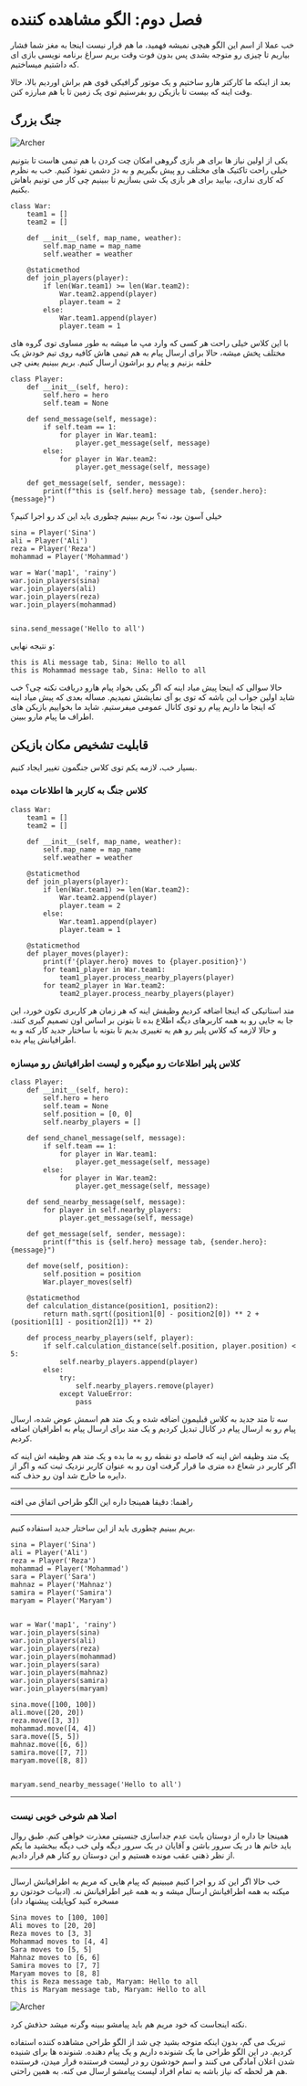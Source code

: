 
# فصل دوم: الگو مشاهده کننده

خب عملا از اسم این الگو هیچی نمیشه فهمید، ما هم قرار نیست اینجا به مغز شما فشار بیاریم تا چیزی رو متوجه بشدی پس بدون فوت وقت بریم سراغ برنامه نویسی بازی ای که داشتیم میساختیم.

بعد از اینکه ما کارکتر هارو ساختیم و یک موتور گرافیکی قوی هم براش اوردیم بالا، حالا وقت اینه که بیست تا بازیکن رو بفرستیم توی یک زمین تا با هم مبارزه کنن.

## جنگ بزرگ

![Archer](../images/observer-fight.jpg)

یکی از اولین نیاز ها برای هر بازی گروهی امکان چت کردن با هم تیمی هاست تا بتونیم خیلی راحت تاکتیک های مختلف رو پیش بگیریم و به دژ دشمن نفوذ کنیم. خب به نظرم که کاری نداری، بیایید برای هر بازی یک شی بسازیم تا ببینیم چی کار می تونیم باهاش بکنیم.

```angular2html
class War:
    team1 = []
    team2 = []

    def __init__(self, map_name, weather):
        self.map_name = map_name
        self.weather = weather

    @staticmethod
    def join_players(player):
        if len(War.team1) >= len(War.team2):
            War.team2.append(player)
            player.team = 2
        else:
            War.team1.append(player)
            player.team = 1
```

با این کلاس خیلی راحت هر کسی که وارد مپ ما میشه به طور مساوی توی گروه های مختلف پخش میشه، حالا برای ارسال پیام به هم تیمی هاش کافیه روی تیم خودش یک حلقه بزنیم و پیام رو براشون ارسال کنیم. بریم ببینیم یعنی چی

```angular2html
class Player:
    def __init__(self, hero):
        self.hero = hero
        self.team = None

    def send_message(self, message):
        if self.team == 1:
            for player in War.team1:
                player.get_message(self, message)
        else:
            for player in War.team2:
                player.get_message(self, message)

    def get_message(self, sender, message):
        print(f"this is {self.hero} message tab, {sender.hero}: {message}")
```

خیلی آسون بود، نه؟ بریم ببینیم چطوری باید این کد رو اجرا کنیم؟

```angular2html
sina = Player('Sina')
ali = Player('Ali')
reza = Player('Reza')
mohammad = Player('Mohammad')

war = War('map1', 'rainy')
war.join_players(sina)
war.join_players(ali)
war.join_players(reza)
war.join_players(mohammad)


sina.send_message('Hello to all')
```

و نتیجه نهایی:

```angular2html
this is Ali message tab, Sina: Hello to all
this is Mohammad message tab, Sina: Hello to all
```

حالا سوالی که اینجا پیش میاد اینه که اگر یکی بخواد پیام هارو دریافت نکنه چی؟ خب شاید اولین جواب این باشه که توی یو آی نمایشش نمیدیم. مساله بعدی که پیش میاد اینه که اینجا ما داریم پیام رو توی کانال عمومی میفرستیم. شاید ما بخواییم بازیکن های اطراف ما پیام مارو ببینن.

## قابلیت تشخیص مکان بازیکن

بسیار خب، لازمه یکم توی کلاس جنگمون تغییر ایجاد کنیم.

### کلاس جنگ به کاربر ها اطلاعات میده 
```angular2html
class War:
    team1 = []
    team2 = []

    def __init__(self, map_name, weather):
        self.map_name = map_name
        self.weather = weather

    @staticmethod
    def join_players(player):
        if len(War.team1) >= len(War.team2):
            War.team2.append(player)
            player.team = 2
        else:
            War.team1.append(player)
            player.team = 1

    @staticmethod
    def player_moves(player):
        print(f'{player.hero} moves to {player.position}')
        for team1_player in War.team1:
            team1_player.process_nearby_players(player)
        for team2_player in War.team2:
            team2_player.process_nearby_players(player)
```

متد استاتیکی که اینجا اضافه کردیم وظیفش اینه که هر زمان هر کاربری تکون خورد، این جا به جایی رو به همه کاربرهای دیگه اطلاع بده تا بتونن بر اساس اون تصمیم گیری کنند. و حالا لازمه که کلاس پلیر رو هم یه تغییری بدیم تا بتونه با ساختار جدید کار کنه و به اطرافیانش پیام بده.

### کلاس پلیر اطلاعات رو میگیره و لیست اطرافیانش رو میسازه
```angular2html
class Player:
    def __init__(self, hero):
        self.hero = hero
        self.team = None
        self.position = [0, 0]
        self.nearby_players = []

    def send_chanel_message(self, message):
        if self.team == 1:
            for player in War.team1:
                player.get_message(self, message)
        else:
            for player in War.team2:
                player.get_message(self, message)

    def send_nearby_message(self, message):
        for player in self.nearby_players:
            player.get_message(self, message)

    def get_message(self, sender, message):
        print(f"this is {self.hero} message tab, {sender.hero}: {message}")

    def move(self, position):
        self.position = position
        War.player_moves(self)

    @staticmethod
    def calculation_distance(position1, position2):
        return math.sqrt((position1[0] - position2[0]) ** 2 + (position1[1] - position2[1]) ** 2)

    def process_nearby_players(self, player):
        if self.calculation_distance(self.position, player.position) < 5:
            self.nearby_players.append(player)
        else:
            try:
                self.nearby_players.remove(player)
            except ValueError:
                pass
```

سه تا متد جدید به کلاس قبلیمون اضافه شده و یک متد هم اسمش عوض شده، ارسال پیام رو به ارسال پیام در کانال تبدیل کردیم و یک متد برای ارسال پیام به اطرافیان اضافه کردیم.

یک متد وظیفه اش اینه که فاصله دو نقطه رو به ما بده و یک متد هم وظیفه اش اینه که اگر کاربر در شعاع ده متری ما قرار گرفت اون رو به عنوان کاربر نزدیک ثبت کنه و اگر از دایره ما خارج شد اون رو حذف کنه.

---
راهنما: دقیقا همینجا داره این الگو طراحی اتفاق می افته

---

بریم ببینیم چطوری باید از این ساختار جدید استفاده کنیم.

```angular2html
sina = Player('Sina')
ali = Player('Ali')
reza = Player('Reza')
mohammad = Player('Mohammad')
sara = Player('Sara')
mahnaz = Player('Mahnaz')
samira = Player('Samira')
maryam = Player('Maryam')


war = War('map1', 'rainy')
war.join_players(sina)
war.join_players(ali)
war.join_players(reza)
war.join_players(mohammad)
war.join_players(sara)
war.join_players(mahnaz)
war.join_players(samira)
war.join_players(maryam)

sina.move([100, 100])
ali.move([20, 20])
reza.move([3, 3])
mohammad.move([4, 4])
sara.move([5, 5])
mahnaz.move([6, 6])
samira.move([7, 7])
maryam.move([8, 8])


maryam.send_nearby_message('Hello to all')
```
---
### اصلا هم شوخی خوبی نیست
همینجا جا داره از دوستان بابت عدم جداسازی جنسیتی معذرت خواهی کنم. طبق روال باید خانم ها در یک سرور باشن و آقایان در یک سرور دیگه ولی خب دیگه ببخشید ما یکم از نظر ذهنی عقب مونده هستیم و این دوستان رو کنار هم قرار دادیم.

---

خب حالا اگر این کد رو اجرا کنیم میبینیم که پیام هایی که مریم به اطرافیانش ارسال میکنه به همه اطرافیانش ارسال میشه و به همه غیر اطرافیانش نه. (ادبیات خودتون رو مسخره کنید کوپایلت پیشنهاد داد)

```angular2html
Sina moves to [100, 100]
Ali moves to [20, 20]
Reza moves to [3, 3]
Mohammad moves to [4, 4]
Sara moves to [5, 5]
Mahnaz moves to [6, 6]
Samira moves to [7, 7]
Maryam moves to [8, 8]
this is Reza message tab, Maryam: Hello to all
this is Maryam message tab, Maryam: Hello to all
```

![Archer](../images/maryam.jpg)

نکته اینجاست که خود مریم هم باید پیامشو ببینه وگرنه میشد حذفش کرد.

تبریک می گم، بدون اینکه متوجه بشید چی شد از الگو طراحی مشاهده کننده استفاده کردیم. در این الگو طراحی ما یک شنونده داریم و یک پیام دهنده. شنونده ها برای شنیده شدن اعلان آمادگی می کنند و اسم خودشون رو در لیست فرستنده قرار میدن، فرستنده هم هر لحظه که نیاز باشه به تمام افراد لیست پیامشو ارسال می کنه. به همین راحتی.